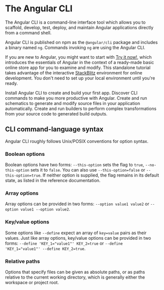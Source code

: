 # The Angular CLI

The Angular CLI is a command-line interface tool which allows you to scaffold, develop, test, deploy, and maintain Angular applications directly from a command shell.

Angular CLI is published on npm as the `@angular/cli` package and includes a binary named `ng`. Commands invoking `ng` are using the Angular CLI.

<docs-callout title="Try Angular without local setup">

If you are new to Angular, you might want to start with [Try it now!](tutorials/learn-angular), which introduces the essentials of Angular in the context of a ready-made basic online store app for you to examine and modify.
This standalone tutorial takes advantage of the interactive [StackBlitz](https://stackblitz.com) environment for online development.
You don't need to set up your local environment until you're ready.

</docs-callout>

<docs-card-container>
  <docs-card title="Getting Started" link="Get Started" href="tools/cli/setup-local">
    Install Angular CLI to create and build your first app.
  </docs-card>
  <docs-card title="Command Reference" link="Learn More" href="cli">
    Discover CLI commands to make you more productive with Angular.
  </docs-card>
  <docs-card title="Schematics" link="Learn More" href="tools/cli/schematics">
    Create and run schematics to generate and modify source files in your application automatically.
  </docs-card>
  <docs-card title="Builders" link="Learn More" href="tools/cli/cli-builder">
    Create and run builders to perform complex transformations from your source code to generated build outputs.
  </docs-card>
</docs-card-container>

## CLI command-language syntax

Angular CLI roughly follows Unix/POSIX conventions for option syntax.

### Boolean options

Boolean options have two forms: `--this-option` sets the flag to `true`, `--no-this-option` sets it to `false`.
You can also use `--this-option=false` or `--this-option=true`.
If neither option is supplied, the flag remains in its default state, as listed in the reference documentation.

### Array options

Array options can be provided in two forms: `--option value1 value2` or `--option value1 --option value2`.

### Key/value options

Some options like `--define` expect an array of `key=value` pairs as their values.
Just like array options, key/value options can be provided in two forms:
`--define 'KEY_1="value1"' KEY_2=true` or `--define 'KEY_1="value1"' --define KEY_2=true`.

### Relative paths

Options that specify files can be given as absolute paths, or as paths relative to the current working directory, which is generally either the workspace or project root.
